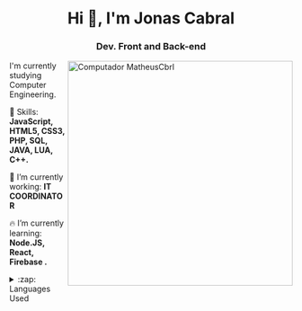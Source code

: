 
<h1 align="center">Hi 👋, I'm Jonas Cabral</h1>
<h3 align="center">Dev. Front and Back-end</h3>


<img src="https://media.giphy.com/media/E9cHYz8d9EBIK2eT8b/giphy.gif"  min-width="400px" max-width="400px" width="400px" align="right" alt="Computador MatheusCbrl">

<p align="left">
  I'm currently studying Computer Engineering.
</p>

<p align="left">
  👋 Skills: <strong>JavaScript, HTML5, CSS3, PHP, SQL, JAVA, LUA, C++.</strong>
</p>

<p align="left">
  🚀 I’m currently working: <strong>IT COORDINATOR</strong>
</p>

<p align="left">
  🔥 I’m currently learning: <strong>Node.JS, React, Firebase .</strong>
</p>

<details>
  <summary>:zap: Languages Used</summary>
  [![Anurag's GitHub stats](https://github-readme-stats.vercel.app/api?username=JONAS0607)](https://github.com/JONAS0607/github-readme-stats)

<br/>




<p align="left">
</p>
<h3 align="center"> <img src="https://komarev.com/ghpvc/?username=JONAS0607" alt="JONAS0607" /> </h3>
